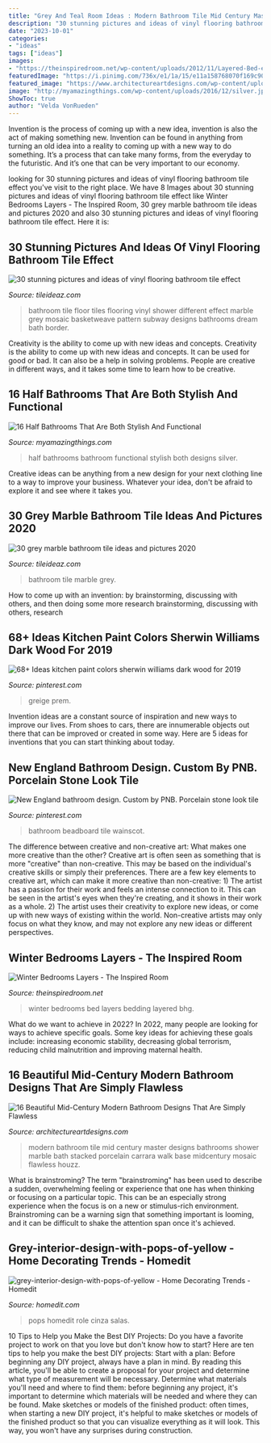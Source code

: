 ```yaml
---
title: "Grey And Teal Room Ideas : Modern Bathroom Tile Mid Century Master Designs Bathrooms Shower Marble Bath Stacked Porcelain Carrara Walk Base Midcentury Mosaic Flawless Houzz"
description: "30 stunning pictures and ideas of vinyl flooring bathroom tile effect"
date: "2023-10-01"
categories:
- "ideas"
tags: ["ideas"]
images:
- "https://theinspiredroom.net/wp-content/uploads/2012/11/Layered-Bed-e1354346850964.jpg"
featuredImage: "https://i.pinimg.com/736x/e1/1a/15/e11a158768070f169c900a56dba63785.jpg"
featured_image: "https://www.architectureartdesigns.com/wp-content/uploads/2015/10/16-Beautiful-Mid-Century-Modern-Bathroom-Designs-That-Are-Simply-Flawless-8.jpg"
image: "http://myamazingthings.com/wp-content/uploads/2016/12/silver.jpg"
ShowToc: true
author: "Velda VonRueden"
---
```



Invention is the process of coming up with a new idea, invention is also the act of making something new. Invention can be found in anything from turning an old idea into a reality to coming up with a new way to do something. It’s a process that can take many forms, from the everyday to the futuristic. And it’s one that can be very important to our economy.

	

		
looking for 30 stunning pictures and ideas of vinyl flooring bathroom tile effect you've visit to the right place. We have 8 Images about 30 stunning pictures and ideas of vinyl flooring bathroom tile effect like Winter Bedrooms Layers - The Inspired Room, 30 grey marble bathroom tile ideas and pictures 2020 and also 30 stunning pictures and ideas of vinyl flooring bathroom tile effect. Here it is:
		
    
## 30 Stunning Pictures And Ideas Of Vinyl Flooring Bathroom Tile Effect

<img loading=lazy src="http://www.tileideaz.com/wp-content/uploads/2015/09/grey-bathroom-floor-tiles-different-decoration-19-on-bathroom-design-ideas.jpg" onerror="this.onerror=null;this.src='https://tse1.mm.bing.net/th?id=OIP.NLEAJcICqNru_PrS50K2qgHaLE&amp;pid=15.1';" alt="30 stunning pictures and ideas of vinyl flooring bathroom tile effect">

_Source: tileideaz.com_

>bathroom tile floor tiles flooring vinyl shower different effect marble grey mosaic basketweave pattern subway designs bathrooms dream bath border. 

	

Creativity is the ability to come up with new ideas and concepts.
Creativity is the ability to come up with new ideas and concepts. It can be used for good or bad. It can also be a help in solving problems. People are creative in different ways, and it takes some time to learn how to be creative.

    
## 16 Half Bathrooms That Are Both Stylish And Functional

<img loading=lazy src="http://myamazingthings.com/wp-content/uploads/2016/12/silver.jpg" onerror="this.onerror=null;this.src='https://tse4.mm.bing.net/th?id=OIP.u_OutQajsrjcBYVqYw13ogHaLG&amp;pid=15.1';" alt="16 Half Bathrooms That Are Both Stylish And Functional">

_Source: myamazingthings.com_

>half bathrooms bathroom functional stylish both designs silver. 

	

Creative ideas can be anything from a new design for your next clothing line to a way to improve your business. Whatever your idea, don't be afraid to explore it and see where it takes you.

    
## 30 Grey Marble Bathroom Tile Ideas And Pictures 2020

<img loading=lazy src="https://www.tileideaz.com/wp-content/uploads/2015/08/1515.jpg" onerror="this.onerror=null;this.src='https://tse2.mm.bing.net/th?id=OIP.7sy4zWAdfAnWrde95wNDcgHaLJ&amp;pid=15.1';" alt="30 grey marble bathroom tile ideas and pictures 2020">

_Source: tileideaz.com_

>bathroom tile marble grey. 

	

How to come up with an invention: by brainstorming, discussing with others, and then doing some more research
brainstorming, discussing with others, research

    
## 68+ Ideas Kitchen Paint Colors Sherwin Williams Dark Wood For 2019

<img loading=lazy src="https://i.pinimg.com/736x/e1/1a/15/e11a158768070f169c900a56dba63785.jpg" onerror="this.onerror=null;this.src='https://tse3.mm.bing.net/th?id=OIP.8c_z5aGSKGYpbkCl7dn0gwAAAA&amp;pid=15.1';" alt="68+ Ideas kitchen paint colors sherwin williams dark wood for 2019">

_Source: pinterest.com_

>greige prem. 

	

Invention ideas are a constant source of inspiration and new ways to improve our lives. From shoes to cars, there are innumerable objects out there that can be improved or created in some way. Here are 5 ideas for inventions that you can start thinking about today.

    
## New England Bathroom Design. Custom By PNB. Porcelain Stone Look Tile

<img loading=lazy src="https://i.pinimg.com/736x/46/2e/ba/462eba574a2a6bf4e3eb5b9ad3c188bb.jpg" onerror="this.onerror=null;this.src='https://tse3.mm.bing.net/th?id=OIP.W_o1c4Qzk2XLWC0SQV5Z_QHaLJ&amp;pid=15.1';" alt="New England bathroom design. Custom by PNB. Porcelain stone look tile">

_Source: pinterest.com_

>bathroom beadboard tile wainscot. 

	

The difference between creative and non-creative art: What makes one more creative than the other?
Creative art is often seen as something that is more "creative" than non-creative. This may be based on the individual's creative skills or simply their preferences. There are a few key elements to creative art, which can make it more creative than non-creative: 1) The artist has a passion for their work and feels an intense connection to it. This can be seen in the artist's eyes when they're creating, and it shows in their work as a whole. 2) The artist uses their creativity to explore new ideas, or come up with new ways of existing within the world. Non-creative artists may only focus on what they know, and may not explore any new ideas or different perspectives.

    
## Winter Bedrooms Layers - The Inspired Room

<img loading=lazy src="https://theinspiredroom.net/wp-content/uploads/2012/11/Layered-Bed-e1354346850964.jpg" onerror="this.onerror=null;this.src='https://tse2.mm.bing.net/th?id=OIP.CwWlGe9ekbh4gLxTyd26_AHaJ3&amp;pid=15.1';" alt="Winter Bedrooms Layers - The Inspired Room">

_Source: theinspiredroom.net_

>winter bedrooms bed layers bedding layered bhg. 

	

What do we want to achieve in 2022?
In 2022, many people are looking for ways to achieve specific goals. Some key ideas for achieving these goals include: increasing economic stability, decreasing global terrorism, reducing child malnutrition and improving maternal health.

    
## 16 Beautiful Mid-Century Modern Bathroom Designs That Are Simply Flawless

<img loading=lazy src="https://www.architectureartdesigns.com/wp-content/uploads/2015/10/16-Beautiful-Mid-Century-Modern-Bathroom-Designs-That-Are-Simply-Flawless-8.jpg" onerror="this.onerror=null;this.src='https://tse4.mm.bing.net/th?id=OIP.Q7MqjAWEkkWD2Ci9C3_VUwHaJ4&amp;pid=15.1';" alt="16 Beautiful Mid-Century Modern Bathroom Designs That Are Simply Flawless">

_Source: architectureartdesigns.com_

>modern bathroom tile mid century master designs bathrooms shower marble bath stacked porcelain carrara walk base midcentury mosaic flawless houzz. 

	

What is brainstroming?
The term "brainstroming" has been used to describe a sudden, overwhelming feeling or experience that one has when thinking or focusing on a particular topic. This can be an especially strong experience when the focus is on a new or stimulus-rich environment. Brainstroming can be a warning sign that something important is looming, and it can be difficult to shake the attention span once it's achieved.

    
## Grey-interior-design-with-pops-of-yellow - Home Decorating Trends - Homedit

<img loading=lazy src="http://cdn.homedit.com/wp-content/uploads/2012/01/grey-interior-design-with-pops-of-yellow-659x1024.jpg" onerror="this.onerror=null;this.src='https://tse1.mm.bing.net/th?id=OIP.xiOxhCzT1JpTkgvXNntCbwHaLg&amp;pid=15.1';" alt="grey-interior-design-with-pops-of-yellow - Home Decorating Trends - Homedit">

_Source: homedit.com_

>pops homedit role cinza salas. 

	

10 Tips to Help you Make the Best DIY Projects:
Do you have a favorite project to work on that you love but don't know how to start? Here are ten tips to help you make the best DIY projects: 
Start with a plan: Before beginning any DIY project, always have a plan in mind. By reading this article, you'll be able to create a proposal for your project and determine what type of measurement will be necessary. Determine what materials you'll need and where to find them: before beginning any project, it's important to determine which materials will be needed and where they can be found. Make sketches or models of the finished product: often times, when starting a new DIY project, it's helpful to make sketches or models of the finished product so that you can visualize everything as it will look. This way, you won't have any surprises during construction.

